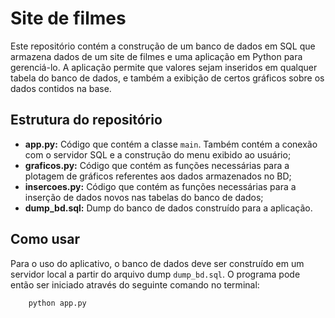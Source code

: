 # Site de filmes

Este repositório contém a construção de um banco de dados em SQL que armazena dados de um site de filmes e uma aplicação em Python para gerenciá-lo. A aplicação permite que valores sejam inseridos em qualquer tabela do banco de dados, e também a exibição de certos gráficos sobre os dados contidos na base.

## Estrutura do repositório
- **app.py:** Código que contém a classe `main`. Também contém a conexão com o servidor SQL e a construção do menu exibido ao usuário;
- **graficos.py:** Código que contém as funções necessárias para a plotagem de gráficos referentes aos dados armazenados no BD;
- **insercoes.py:** Código que contém as funções necessárias para a inserção de dados novos nas tabelas do banco de dados;
- **dump_bd.sql:** Dump do banco de dados construído para a aplicação. 

## Como usar

Para o uso do aplicativo, o banco de dados deve ser construído em um servidor local a partir do arquivo dump `dump_bd.sql`. O programa pode então ser iniciado através do seguinte comando no terminal:

        python app.py

